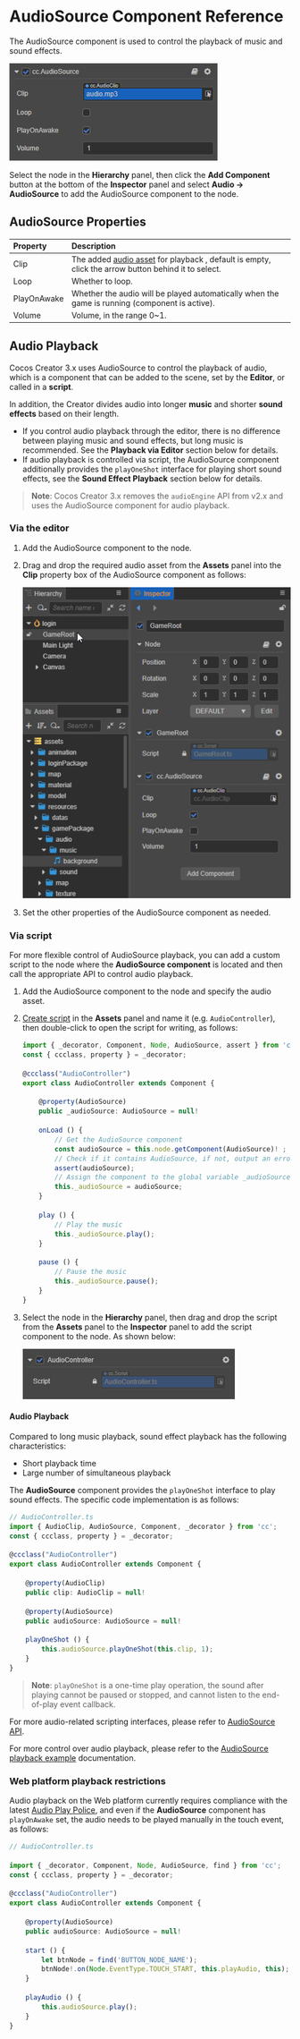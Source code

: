 # AudioSource Component Reference

The AudioSource component is used to control the playback of music and sound effects.

![audioSource](audio/audiosource.png)

Select the node in the **Hierarchy** panel, then click the **Add Component** button at the bottom of the **Inspector** panel and select **Audio -> AudioSource** to add the AudioSource component to the node.

## AudioSource Properties

|Property | Description |
|:-- | :-- |
|Clip | The added [audio asset](../asset/audio.md) for playback , default is empty, click the arrow button behind it to select. |
|Loop | Whether to loop. |
|PlayOnAwake | Whether the audio will be played automatically when the game is running (component is active). |
|Volume | Volume, in the range 0~1. |

## Audio Playback

Cocos Creator 3.x uses AudioSource to control the playback of audio, which is a component that can be added to the scene, set by the **Editor**, or called in a **script**.

In addition, the Creator divides audio into longer **music** and shorter **sound effects** based on their length.

- If you control audio playback through the editor, there is no difference between playing music and sound effects, but long music is recommended. See the **Playback via Editor** section below for details.
- If audio playback is controlled via script, the AudioSource component additionally provides the `playOneShot` interface for playing short sound effects, see the **Sound Effect Playback** section below for details.

> **Note**: Cocos Creator 3.x removes the `audioEngine` API from v2.x and uses the AudioSource component for audio playback.

### Via the editor

1. Add the AudioSource component to the node.

2. Drag and drop the required audio asset from the **Assets** panel into the **Clip** property box of the AudioSource component as follows:

    ![audioClip](audio/audiocilp.gif)

3. Set the other properties of the AudioSource component as needed.

### Via script

For more flexible control of AudioSource playback, you can add a custom script to the node where the **AudioSource component** is located and then call the appropriate API to control audio playback.

1. Add the AudioSource component to the node and specify the audio asset.

2. [Create script](../scripting/setup.md) in the **Assets** panel and name it (e.g. `AudioController`), then double-click to open the script for writing, as follows:

    ```typescript
    import { _decorator, Component, Node, AudioSource, assert } from 'cc';
    const { ccclass, property } = _decorator;

    @ccclass("AudioController")
    export class AudioController extends Component { 
    
        @property(AudioSource)
        public _audioSource: AudioSource = null!

        onLoad () {
            // Get the AudioSource component
            const audioSource = this.node.getComponent(AudioSource)! ;
            // Check if it contains AudioSource, if not, output an error message
            assert(audioSource);
            // Assign the component to the global variable _audioSource
            this._audioSource = audioSource;
        }

        play () {
            // Play the music
            this._audioSource.play();
        }

        pause () {
            // Pause the music
            this._audioSource.pause();
        }
    }
    ```

3. Select the node in the **Hierarchy** panel, then drag and drop the script from the **Assets** panel to the **Inspector** panel to add the script component to the node. As shown below:

    ![audioSource](audio/audiocontroller.png)

#### Audio Playback

Compared to long music playback, sound effect playback has the following characteristics:

- Short playback time
- Large number of simultaneous playback

The **AudioSource** component provides the `playOneShot` interface to play sound effects. The specific code implementation is as follows:

```typescript
// AudioController.ts
import { AudioClip, AudioSource, Component, _decorator } from 'cc';
const { ccclass, property } = _decorator;

@ccclass("AudioController")
export class AudioController extends Component {     

    @property(AudioClip)
    public clip: AudioClip = null!   

    @property(AudioSource)
    public audioSource: AudioSource = null!

    playOneShot () {
        this.audioSource.playOneShot(this.clip, 1);
    }
}
```

> **Note**: `playOneShot` is a one-time play operation, the sound after playing cannot be paused or stopped, and cannot listen to the end-of-play event callback.

For more audio-related scripting interfaces, please refer to [AudioSource API](__APIDOC__/en/classes/component_audio.audiosource.html).

For more control over audio playback, please refer to the [AudioSource playback example](./audioExample.md) documentation.

### Web platform playback restrictions

Audio playback on the Web platform currently requires compliance with the latest [Audio Play Police](https://www.chromium.org/audio-video/autoplay), and even if the **AudioSource** component has `playOnAwake` set, the audio needs to be played manually in the touch event, as follows:

```typescript
// AudioController.ts

import { _decorator, Component, Node, AudioSource, find } from 'cc';
const { ccclass, property } = _decorator;

@ccclass("AudioController")
export class AudioController extends Component {      

    @property(AudioSource)
    public audioSource: AudioSource = null!

    start () {
        let btnNode = find('BUTTON_NODE_NAME');
        btnNode!.on(Node.EventType.TOUCH_START, this.playAudio, this);
    }
    
    playAudio () {
        this.audioSource.play();
    }
}
```
